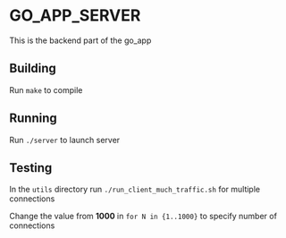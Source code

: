 # GO_APP_SERVER

This is the backend part of the go_app

## Building
Run `make` to compile

## Running
Run `./server` to launch server

## Testing 
In the `utils` directory run `./run_client_much_traffic.sh` for multiple connections

Change the value from **1000** in `for N in {1..1000}` to specify number of connections
